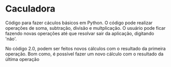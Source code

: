 # Caculadora
Código para fazer cáculos básicos em Python.
O código pode realizar operações de soma, subtração, divisão e multplicação.
O usuário pode ficar fazendo novas operações até que resolvar sair da aplicação, digitando 'não'.

No código 2.0, podem ser feitos novos cálculos com o resultado da primeira operação.
Bom como, é possível fazer um novo cálculo com o resultado da última operação 
